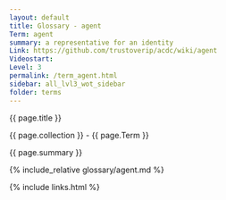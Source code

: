 ```yaml
---
layout: default
title: Glossary - agent
Term: agent
summary: a representative for an identity
Link: https://github.com/trustoverip/acdc/wiki/agent
Videostart: 
Level: 3
permalink: /term_agent.html
sidebar: all_lvl3_wot_sidebar
folder: terms
---
```


{{ page.title }}

{{ page.collection }} - {{ page.Term }}

   {{ page.summary }}

{% include_relative glossary/agent.md %}

 {% include links.html %} 
